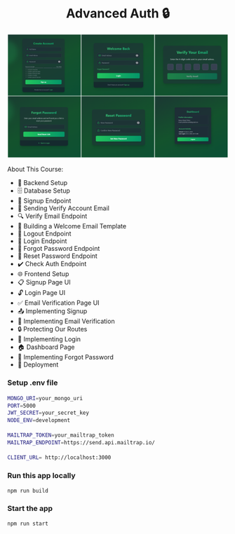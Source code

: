 
<h1 align="center">Advanced Auth 🔒 </h1>

![Demo App](frontend/public/project-photo.png)

About This Course:

-   🔧 Backend Setup
-   🗄️ Database Setup
-   🔐 Signup Endpoint
-   📧 Sending Verify Account Email
-   🔍 Verify Email Endpoint
-   📄 Building a Welcome Email Template
-   🚪 Logout Endpoint
-   🔑 Login Endpoint
-   🔄 Forgot Password Endpoint
-   🔁 Reset Password Endpoint
-   ✔️ Check Auth Endpoint
-   🌐 Frontend Setup
-   📋 Signup Page UI
-   🔓 Login Page UI
-   ✅ Email Verification Page UI
-   📤 Implementing Signup
-   📧 Implementing Email Verification
-   🔒 Protecting Our Routes
-   🔑 Implementing Login
-   🏠 Dashboard Page
-   🔄 Implementing Forgot Password
-   🚀 Deployment

### Setup .env file

```bash
MONGO_URI=your_mongo_uri
PORT=5000
JWT_SECRET=your_secret_key
NODE_ENV=development

MAILTRAP_TOKEN=your_mailtrap_token
MAILTRAP_ENDPOINT=https://send.api.mailtrap.io/

CLIENT_URL= http://localhost:3000
```

### Run this app locally

```shell
npm run build
```

### Start the app

```shell
npm run start
```
